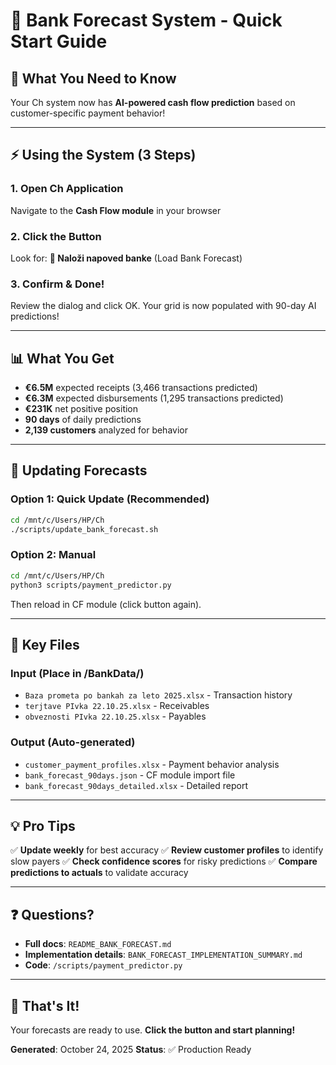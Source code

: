 # 🚀 Bank Forecast System - Quick Start Guide

## 🎯 What You Need to Know

Your Ch system now has **AI-powered cash flow prediction** based on customer-specific payment behavior!

---

## ⚡ Using the System (3 Steps)

### 1. Open Ch Application
Navigate to the **Cash Flow module** in your browser

### 2. Click the Button
Look for: **🏦 Naloži napoved banke** (Load Bank Forecast)

### 3. Confirm & Done!
Review the dialog and click OK. Your grid is now populated with 90-day AI predictions!

---

## 📊 What You Get

- **€6.5M** expected receipts (3,466 transactions predicted)
- **€6.3M** expected disbursements (1,295 transactions predicted)
- **€231K** net positive position
- **90 days** of daily predictions
- **2,139 customers** analyzed for behavior

---

## 🔄 Updating Forecasts

### Option 1: Quick Update (Recommended)
```bash
cd /mnt/c/Users/HP/Ch
./scripts/update_bank_forecast.sh
```

### Option 2: Manual
```bash
cd /mnt/c/Users/HP/Ch
python3 scripts/payment_predictor.py
```

Then reload in CF module (click button again).

---

## 📁 Key Files

### Input (Place in /BankData/)
- `Baza prometa po bankah za leto 2025.xlsx` - Transaction history
- `terjtave PIvka 22.10.25.xlsx` - Receivables
- `obveznosti PIvka 22.10.25.xlsx` - Payables

### Output (Auto-generated)
- `customer_payment_profiles.xlsx` - Payment behavior analysis
- `bank_forecast_90days.json` - CF module import file
- `bank_forecast_90days_detailed.xlsx` - Detailed report

---

## 💡 Pro Tips

✅ **Update weekly** for best accuracy
✅ **Review customer profiles** to identify slow payers
✅ **Check confidence scores** for risky predictions
✅ **Compare predictions to actuals** to validate accuracy

---

## ❓ Questions?

- **Full docs**: `README_BANK_FORECAST.md`
- **Implementation details**: `BANK_FORECAST_IMPLEMENTATION_SUMMARY.md`
- **Code**: `/scripts/payment_predictor.py`

---

## 🎉 That's It!

Your forecasts are ready to use. **Click the button and start planning!**

**Generated**: October 24, 2025
**Status**: ✅ Production Ready
